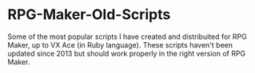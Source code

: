 # RPG-Maker-Old-Scripts

Some of the most popular scripts I have created and distribuited for RPG Maker, up to VX Ace (in Ruby language).
These scripts haven't been updated since 2013 but should work properly in the right version of RPG Maker.
